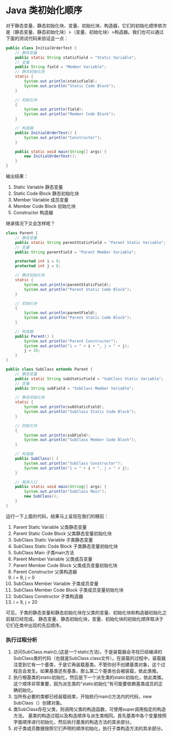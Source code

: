 Java 类初始化顺序
===

对于静态变量、静态初始化块、变量、初始化块、构造器，它们的初始化顺序依次是（静态变量、静态初始化块）>（变量、初始化块）>构造器。我们也可以通过下面的测试代码来验证这一点：

```java
public class InitialOrderTest {
    // 静态变量
    public static String staticField = "Static Variable";
    // 变量
    public String field = "Member Variable";
    // 静态初始化块
    static {
        System.out.println(staticField);
        System.out.println("Static Code Block");
    }

    // 初始化块
    {
        System.out.println(field);
        System.out.println("Member Code Block");
    }

    // 构造器
    public InitialOrderTest() {
        System.out.println("Constructor");
    }

    public static void main(String[] args) {
        new InitialOrderTest();
    }
}
```

输出结果：

1. Static Variable 静态变量
2. Static Code Block 静态初始化块
3. Member Variable 成员变量
4. Member Code Block 初始化块
5. Constructor 构造器


继承情况下又会怎样呢？

```java
class Parent {
    // 静态变量
    public static String parentStaticField = "Parent Static Variable";
    // 变量
    public String parentField = "Parent Member Variable";

    protected int i = 9;
    protected int j = 0;

    // 静态初始化块
    static {
        System.out.println(parentStaticField);
        System.out.println("Parent Static Code Block");
    }

    // 初始化块
    {
        System.out.println(parentField);
        System.out.println("Parent Static Code Block");
    }

    // 构造器
    public Parent() {
        System.out.println("Parent Constructor");
        System.out.println("i = " + i + ", j = " + j);
        j = 20;
    }
}

public class SubClass extends Parent {
    // 静态变量
    public static String subStaticField = "SubClass Static Variable";
    // 变量
    public String subField = "SubClass Member Variable";

    // 静态初始化块
    static {
        System.out.println(subStaticField);
        System.out.println("SubClass Static Code Block");
    }

    // 初始化块
    {
        System.out.println(subField);
        System.out.println("SubClass Member Code Block");
    }

    // 构造器
    public SubClass() {
        System.out.println("SubClass Constructor");
        System.out.println("i = " + i + ", j = " + j);
    }

    // 程序入口
    public static void main(String[] args) {
        System.out.println("SubClass Main");
        new SubClass();
    }
}
```

运行一下上面的代码，结果马上呈现在我们的眼前：

1. Parent Static Variable 父类静态变量
2. Parent Static Code Block 父类静态变量初始化块
3. SubClass Static Variable 子类静态变量
4. SubClass Static Code Block 子类静态变量初始化块
5. SubClass Main 子类main方法
6. Parent Member Variable 父类成员变量
7. Parent Member Code Block 父类成员变量初始化块
8. Parent Constructor 父类构造器
9. i = 9, j = 0
10. SubClass Member Variable 子类成员变量
11. SubClass Member Code Block 子类成员变量初始化块
12. SubClass Constructor 子类构造器
13. i = 9, j = 20

可见，子类的静态变量和静态初始化块在父类的变量、初始化块和构造器初始化之前就已经完成。
静态变量、静态初始化块，变量、初始化块的初始化顺序取决于它们在类中出现的先后顺序。

### 执行过程分析

1. 访问SubClass.main(),(这是一个static方法)，于是装载器会寻找已经编译的SubClass类的代码（也就是SubClass.class文件）。在装载的过程中，装载器注意到它有一个基类，于是它再装载基类。不管你创不创建基类对象，这个过程总会发生。如果基类还有基类，那么第二个基类也会被装载，依此类推。
2. 执行根基类的static初始化，然后是下一个派生类的static初始化，依此类推。这个顺序非常重要，因为派生类的“static初始化”有可能要依赖基类成员的正确初始化。
3. 当所有必要的类都已经装载结束，开始执行main()方法内的代码，new SubClass（）创建对象。
4. 类SubClass存在父类，则调用父类的构造函数，可使用super调用指定的构造方法。
基类的构造过程以及构造顺序与派生类相同。首先基类中各个变量按照字面顺序进行初始化，然后执行基类的构造方法的其余部分。
5. 对子类成员数据按照它们声明的顺序初始化，执行子类构造方法的其余部分。
